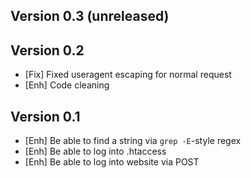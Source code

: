 Version 0.3 (unreleased)
-----------



Version 0.2
-----------

- [Fix]		Fixed useragent escaping for normal request
- [Enh]		Code cleaning


Version 0.1
-----------

- [Enh]     Be able to find a string via `grep -E`-style regex
- [Enh]     Be able to log into .htaccess
- [Enh]     Be able to log into website via POST

